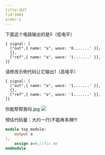 ```yaml
---
title:点灯
tid:1001
order:1
---
```


下面这个电路输出的是0（低电平）
```wavedrom
{ signal: [
  ["out",{ name: "a", wave: '0.......' }],
  {},
  ["ref",{ name: "a", wave: '1.......' }],
]}
```

请修改示例代码让它输出1（高电平）

```wavedrom
{ signal: [
  ["out",{ name: "a", wave: '1.......' }],
  {},
  ["ref",{ name: "a", wave: '1.......' }],
]}
```

你能帮帮我吗.jpg
![](/problem/1001/example.png)

预估代码量：大约一行(不能再多辣!!!
```verilog
module top_module(
    output a
);
    assign a=0;//fix me
endmodule
```
